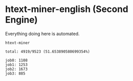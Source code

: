 # htext-miner-english (Second Engine)

Everything doing here is automated.

```
htext-miner

total: 4919/9523 (51.653890580699354%)

job0: 1108
job1: 1253
job2: 1673
job3: 885
```